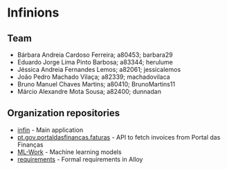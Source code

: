 # Infinions

## Team
* Bárbara Andreia Cardoso Ferreira; a80453; barbara29
* Eduardo Jorge Lima Pinto Barbosa; a83344; herulume
* Jéssica Andreia Fernandes Lemos; a82061; jessicalemos
* João Pedro Machado Vilaça; a82339; machadovilaca 
* Bruno Manuel Chaves Martins; a80410; BrunoMartins11
* Márcio Alexandre Mota Sousa; a82400; dunnadan

## Organization repositories
* [infin](https://github.com/Infinions/infin) - Main application
* [pt.gov.portaldasfinancas.faturas](https://github.com/Infinions/pt.gov.portaldasfinancas.faturas) - API to fetch invoices from Portal das Finanças
* [ML-Work](https://github.com/Infinions/ML-Work) - Machine learning models
* [requirements](https://github.com/Infinions/requirements) - Formal requirements in Alloy
